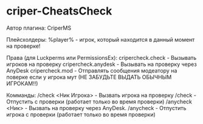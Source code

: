 # criper-CheatsCheck


 Автор плагина: CriperMS


 Плейсхолдеры: %player% - игрок, который находится в данный момент на проверке!

 Права (для Luckperms или PermissionsEx):
 cripercheck.check - Вызывать игроков на проверку
 cripercheck.anydesk - Вызывать на проверку через AnyDesk
 cripercheck.mod - Отправлять сообщения модеатору на поверке если у игрока мут (НЕ ЗАБУДЬТЕ ВЫДАТЬ ОБЫЧНЫМ ИГРОКАМ!!)

 Комманды:
 /check <Ник Игрока> - Вызвать игрока на проверку
 /check - Отпустить с проверки (работает только во время проверки)
 /anycheck <Ник> - Вызвать на проверку через AnyDesk.
 /anycheck - Отпустить игрока с проверки (работает только во время проверки)
